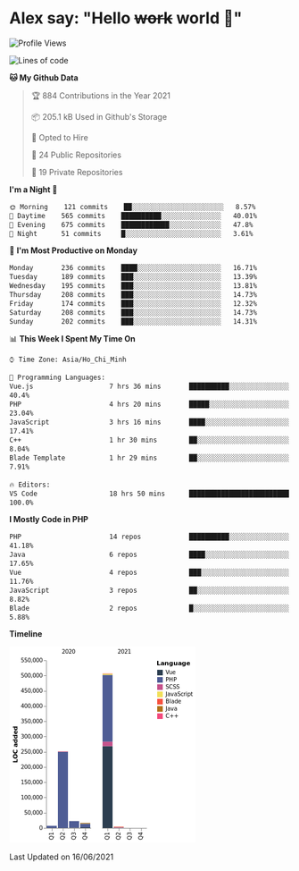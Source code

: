 # Alex say: "Hello ~~work~~ world 🐾"

<!--START_SECTION:waka-->
![Profile Views](http://img.shields.io/badge/Profile%20Views-0-blue)

![Lines of code](https://img.shields.io/badge/From%20Hello%20World%20I%27ve%20Written-809285%20lines%20of%20code-blue)

**🐱 My Github Data** 

> 🏆 884 Contributions in the Year 2021
 > 
> 📦 205.1 kB Used in Github's Storage 
 > 
> 💼 Opted to Hire
 > 
> 📜 24 Public Repositories 
 > 
> 🔑 19 Private Repositories  
 > 
**I'm a Night 🦉** 

```text
🌞 Morning    121 commits    ██░░░░░░░░░░░░░░░░░░░░░░░   8.57% 
🌆 Daytime    565 commits    ██████████░░░░░░░░░░░░░░░   40.01% 
🌃 Evening    675 commits    ████████████░░░░░░░░░░░░░   47.8% 
🌙 Night      51 commits     █░░░░░░░░░░░░░░░░░░░░░░░░   3.61%

```
📅 **I'm Most Productive on Monday** 

```text
Monday       236 commits    ████░░░░░░░░░░░░░░░░░░░░░   16.71% 
Tuesday      189 commits    ███░░░░░░░░░░░░░░░░░░░░░░   13.39% 
Wednesday    195 commits    ███░░░░░░░░░░░░░░░░░░░░░░   13.81% 
Thursday     208 commits    ███░░░░░░░░░░░░░░░░░░░░░░   14.73% 
Friday       174 commits    ███░░░░░░░░░░░░░░░░░░░░░░   12.32% 
Saturday     208 commits    ███░░░░░░░░░░░░░░░░░░░░░░   14.73% 
Sunday       202 commits    ███░░░░░░░░░░░░░░░░░░░░░░   14.31%

```


📊 **This Week I Spent My Time On** 

```text
⌚︎ Time Zone: Asia/Ho_Chi_Minh

💬 Programming Languages: 
Vue.js                   7 hrs 36 mins       ██████████░░░░░░░░░░░░░░░   40.4% 
PHP                      4 hrs 20 mins       █████░░░░░░░░░░░░░░░░░░░░   23.04% 
JavaScript               3 hrs 16 mins       ████░░░░░░░░░░░░░░░░░░░░░   17.41% 
C++                      1 hr 30 mins        ██░░░░░░░░░░░░░░░░░░░░░░░   8.04% 
Blade Template           1 hr 29 mins        ██░░░░░░░░░░░░░░░░░░░░░░░   7.91%

🔥 Editors: 
VS Code                  18 hrs 50 mins      █████████████████████████   100.0%

```

**I Mostly Code in PHP** 

```text
PHP                      14 repos            ██████████░░░░░░░░░░░░░░░   41.18% 
Java                     6 repos             ████░░░░░░░░░░░░░░░░░░░░░   17.65% 
Vue                      4 repos             ███░░░░░░░░░░░░░░░░░░░░░░   11.76% 
JavaScript               3 repos             ██░░░░░░░░░░░░░░░░░░░░░░░   8.82% 
Blade                    2 repos             █░░░░░░░░░░░░░░░░░░░░░░░░   5.88%

```


**Timeline**

![Chart not found](https://raw.githubusercontent.com/alexzvn/alexzvn/main/charts/bar_graph.png) 


 Last Updated on 16/06/2021
<!--END_SECTION:waka-->
